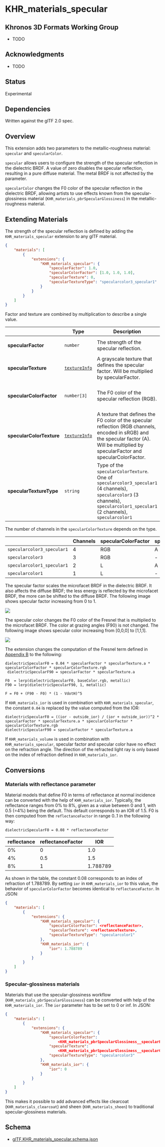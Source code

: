 # KHR\_materials\_specular

## Khronos 3D Formats Working Group

* TODO

## Acknowledgments

* TODO

## Status

Experimental

## Dependencies

Written against the glTF 2.0 spec.

## Overview

This extension adds two parameters to the metallic-roughness material: `specular` and `specularColor`.

`specular` allows users to configure the strength of the specular reflection in the dielectric BRDF. A value of zero disables the specular reflection, resulting in a pure diffuse material. The metal BRDF is not affected by the parameter.

`specularColor` changes the F0 color of the specular reflection in the dielectric BRDF, allowing artists to use effects known from the specular-glossiness material (`KHR_materials_pbrSpecularGlossiness`) in the metallic-roughness material.


## Extending Materials

The strength of the specular reflection is defined by adding the `KHR_materials_specular` extension to any glTF material.

```json
{
    "materials": [
        {
            "extensions": {
                "KHR_materials_specular": {
                    "specularFactor": 1.0,
                    "specularColorFactor": [1.0, 1.0, 1.0],
                    "specularTexture": 0,
                    "specularTextureType": "specularcolor3_specular1"
                }
            }
        }
    ]
}
```

Factor and texture are combined by multiplication to describe a single value.

| |Type|Description|Required|
|-|----|-----------|--------|
| **specularFactor** | `number` | The strength of the specular reflection. | No, default: `1.0`|
| **specularTexture** | [`textureInfo`](/specification/2.0/README.md#reference-textureInfo) | A grayscale texture that defines the specular factor. Will be multiplied by specularFactor. | No |
| **specularColorFactor** | `number[3]` | The F0 color of the specular reflection (RGB). | No, default: `[1.0, 1.0, 1.0]`|
| **specularColorTexture** | [`textureInfo`](/specification/2.0/README.md#reference-textureInfo) | A texture that defines the F0 color of the specular reflection (RGB channels, encoded in sRGB) and the specular factor (A). Will be multiplied by specularFactor and specularColorFactor. | No |
| **specularTextureType** | `string` | Type of the `specularColorTexture`. One of `specularcolor3_specular1` (4 channels), `specularcolor3` (3 channels), `specularcolor1_specular1` (2 channels), `specularcolor1` | No |

The number of channels in the `specularColorTexture` depends on the type.

|                            | Channels | specularColorFactor | specularFactor |
|----------------------------|----------|---------------------|----------------|
| `specularcolor3_specular1` | 4        | RGB                 | A              |
| `specularcolor3`           | 3        | RGB                 | -              |
| `specularcolor1_specular1` | 2        | L                   | A              |
| `specularcolor1`           | 1        | L                   | -              |

The specular factor scales the microfacet BRDF in the dielectric BRDF. It also affects the diffuse BRDF; the less energy is reflected by the microfacet BRDF, the more can be shifted to the diffuse BRDF. The following image shows specular factor increasing from 0 to 1.

![](figures/specular.png)

The specular color changes the F0 color of the Fresnel that is multiplied to the microfacet BRDF. The color at grazing angles (F90) is not changed. The following image shows specular color increasing from [0,0,0] to [1,1,1].

![](figures/specular-color.png)

The extension changes the computation of the Fresnel term defined in [Appendix B](/specification/2.0/README.md#appendix-b-brdf-implementation) to the following:

```
dielectricSpecularF0 = 0.04 * specularFactor * specularTexture.a * specularColorFactor * specularColorTexture.rgb
 dielectricSpecularF90 = specularFactor * specularTexture.a

F0  = lerp(dielectricSpecularF0, baseColor.rgb, metallic)
F90 = lerp(dielectricSpecularF90, 1, metallic)

F = F0 + (F90 - F0) * (1 - VdotH)^5
```

If `KHR_materials_ior` is used in combination with `KHR_materials_specular`, the constant `0.04` is replaced by the value computed from the IOR:

```
dielectricSpecularF0 = ((ior - outside_ior) / (ior + outside_ior))^2 * specularFactor * specularTexture.a * specularColorFactor * specularColorTexture.rgb
dielectricSpecularF90 = specularFactor * specularTexture.a
```

If `KHR_materials_volume` is used in combination with `KHR_materials_specular`, specular factor and specular color have no effect on the refraction angle. The direction of the refracted light ray is only based on the index of refraction defined in `KHR_materials_ior`.

## Conversions

### Materials with reflectance parameter

Material models that define F0 in terms of reflectance at normal incidence can be converted with the help of `KHR_materials_ior`. Typically, the reflectance ranges from 0% to 8%, given as a value between 0 and 1, with 0.5 (=4%) being the default. This default corresponds to an IOR of 1.5. F0 is then computed from the `reflectanceFactor` in range 0..1 in the following way:

```
dielectricSpecularF0 = 0.08 * reflectanceFactor
```

| reflectance | reflectanceFactor | IOR      |
|-------------|-------------------|----------|
| 0%          | 0                 | 1.0      |
| 4%          | 0.5               | 1.5      |
| 8%          | 1                 | 1.788789 |

As shown in the table, the constant 0.08 corresponds to an index of refraction of 1.788789. By setting `ior` in `KHR_materials_ior` to this value, the behavior of `specularColorFactor` becomes identical to `reflectanceFactor`. In JSON:

```json
{
    "materials": [
        {
            "extensions": {
                "KHR_materials_specular": {
                    "specularColorFactor": <reflectanceFactor>,
                    "specularTexture": <reflectanceTexture>,
                    "specularTextureType": "specularcolor1"
                },
                "KHR_materials_ior": {
                    "ior": 1.788789
                }
            }
        }
    ]
}
```

### Specular-glossiness materials

Materials that use the specular-glossiness workflow (`KHR_materials_pbrSpecularGlossiness`) can be converted with help of the `KHR_materials_ior`. The `ior` parameter has to be set to 0 or inf. In JSON:

```json
{
    "materials": [
        {
            "extensions": {
                "KHR_materials_specular": {
                    "specularColorFactor":
                        <KHR_materials_pbrSpecularGlossiness__specularFactor>,
                    "specularTexture":
                        <KHR_materials_pbrSpecularGlossiness__specularGlossinessTexture.rgb>,
                    "specularTextureType": "specularcolor3"
                },
                "KHR_materials_ior": {
                    "ior": 0
                }
            }
        }
    ]
}
```

This makes it possible to add advanced effects like clearcoat (`KHR_materials_clearcoat`) and sheen (`KHR_materials_sheen`) to traditional specular-glossiness materials.

## Schema

- [glTF.KHR_materials_specular.schema.json](schema/glTF.KHR_materials_specular.schema.json)
